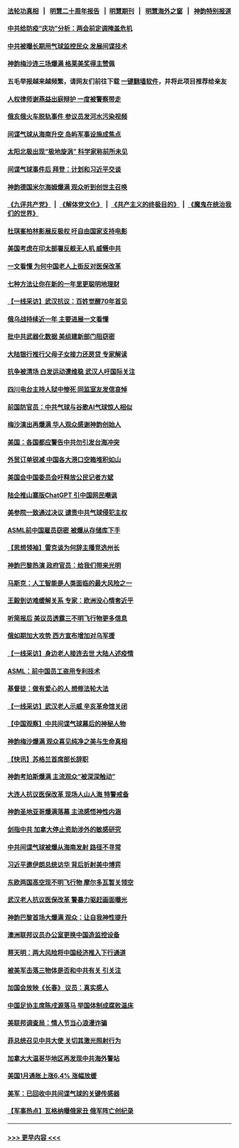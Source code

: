 #### [法轮功真相](https://github.com/gfw-breaker/truth/blob/master/README.md?t=0) &nbsp;&nbsp;|&nbsp;&nbsp; [明慧二十周年报告](https://github.com/gfw-breaker/mh-reports/blob/master/README.md?t=0) &nbsp;&nbsp;|&nbsp;&nbsp;[明慧期刊](https://github.com/gfw-breaker/mh-qikan) &nbsp;&nbsp;|&nbsp;&nbsp; [明慧海外之窗](https://github.com/gfw-breaker/mh-news/blob/master/README.md?t=0) &nbsp;&nbsp;|&nbsp;&nbsp; [神韵特别报道](https://github.com/gfw-breaker/mh-news/blob/master/shenyun.md?t=0)
#### [中共给防疫“庆功”分析：两会前定调掩盖危机](../pages/nf4514/n13931864.md?t=02180343) 
#### [中共被曝长期用气球监控民众 发展间谍技术](../pages/nf4514/n13931927.md?t=02180343) 
#### [神韵梅沙连三场爆满 格莱美奖得主赞佩](../pages/nf4514/n13932132.md?t=02180343) 
#### 五毛举报越来越频繁，请网友们前往下载 [一键翻墙软件](https://github.com/gfw-breaker/ssr-accounts)，并将此项目推荐给亲友
#### [人权律师谢燕益出庭辩护 一度被警察带走](../pages/nf4514/n13931778.md?t=02180343) 
#### [俄亥俄火车脱轨事件 参议员发河水污染视频](../pages/nf4514/n13931535.md?t=02180343) 
#### [间谍气球从海南升空 岛屿军事设施成焦点](../pages/nf4514/n13931607.md?t=02180343) 
#### [太阳北极出现“极地旋涡” 科学家称前所未见](../pages/nf4514/n13931583.md?t=02180343) 
#### [间谍气球事件后 拜登：计划和习近平交谈](../pages/nf4514/n13931431.md?t=02180343) 
#### [神韵德国米尔海姆爆满 观众听到创世主召唤](../pages/nf4514/n13931679.md?t=02180343) 
#### [《九评共产党》](https://github.com/begood0513/9ping.md/blob/master/README.md) &nbsp;|&nbsp; [《解体党文化》](../../../../jtdwh.md/blob/master/README.md)  &nbsp;|&nbsp; [《共产主义的终极目的》](../../../../gczydzjmd.md/blob/master/README.md) &nbsp;|&nbsp; [《魔鬼在统治我们的世界》](../../../../mgztzwmdsj.md/blob/master/README.md) 
#### [杜琪峯柏林影展反极权 吁自由国家支持电影](../pages/nf4514/n13931618.md?t=02180343) 
#### [美国考虑在印太部署反舰无人机 威慑中共](../pages/nf4514/n13931458.md?t=02180343) 
#### [一文看懂 为何中国老人上街反对医保改革](../pages/nf4514/n13931398.md?t=02180343) 
#### [七种方法让你在新的一年里更聪明地理财](../pages/nf4514/n13931262.md?t=02180343) 
#### [【一线采访】武汉抗议：百姓觉醒70年首见](../pages/nf4514/n13931265.md?t=02180343) 
#### [俄乌战持续近一年 主要进展一文看懂](../pages/nf4514/n13931340.md?t=02180343) 
#### [批中共武器化数据 美组建新部门阻窃密](../pages/nf4514/n13931394.md?t=02180343) 
#### [大陆银行推行父母子女接力还房贷 专家解读](../pages/nf4514/n13931034.md?t=02180343) 
#### [抗争被清场 白发运动遭维稳 武汉人吁国际关注](../pages/nf4514/n13931147.md?t=02180343) 
#### [四川电台主持人狱中惨死 同监室友发信哀悼](../pages/nf4514/n13931016.md?t=02180343) 
#### [前国防官员：中共气球与谷歌AI气球惊人相似](../pages/nf4514/n13930833.md?t=02180343) 
#### [梅沙演出再爆满 华人观众感谢神韵创始人](../pages/nf4514/n13931028.md?t=02180343) 
#### [美国：各国都应警告中共勿引发台海冲突](../pages/nf4514/n13930987.md?t=02180343) 
#### [外贸订单锐减 中国各大港口空箱堆积如山](../pages/nf4514/n13930837.md?t=02180343) 
#### [美国会中国委员会吁释放公民记者方斌](../pages/nf4514/n13930920.md?t=02180343) 
#### [陆企推山寨版ChatGPT 引中国网民嘲讽](../pages/nf4514/n13930970.md?t=02180343) 
#### [美参院一致通过决议 谴责中共气球侵犯主权](../pages/nf4514/n13930663.md?t=02180343) 
#### [ASML前中国雇员窃密 被爆从存储库下手](../pages/nf4514/n13930758.md?t=02180343) 
#### [【思想领袖】雷克谈为何辞主播竞选州长](../pages/nf4514/n13901127.md?t=02180343) 
#### [神韵巴黎热演 政府官员：给我们带来光明](../pages/nf4514/n13930703.md?t=02180343) 
#### [马斯克：人工智能是人类面临的最大风险之一](../pages/nf4514/n13930566.md?t=02180343) 
#### [王毅到访难缓解关系 专家：欧洲没心情套近乎](../pages/nf4514/n13930533.md?t=02180343) 
#### [听简报后 美议员透露三不明飞行物更多信息](../pages/nf4514/n13930580.md?t=02180343) 
#### [俄如期加大攻势 西方宣布增加对乌军援](../pages/nf4514/n13930529.md?t=02180343) 
#### [【一线采访】身边老人接连去世 大陆人述疫情](../pages/nf4514/n13930389.md?t=02180343) 
#### [ASML：前中国员工盗用专利技术](../pages/nf4514/n13930459.md?t=02180343) 
#### [基督徒：做有爱心的人 想修法轮大法](../pages/nf4514/n13929803.md?t=02180343) 
#### [【一线采访】武汉老人示威 辛亥革命馆关闭](../pages/nf4514/n13930368.md?t=02180343) 
#### [【中国观察】中共间谍气球幕后的神秘人物](../pages/nf4514/n13930062.md?t=02180343) 
#### [神韵梅沙爆满 观众喜见纯净之美与生命真相](../pages/nf4514/n13930405.md?t=02180343) 
#### [【快讯】苏格兰首席部长辞职](../pages/nf4514/n13930383.md?t=02180343) 
#### [神韵考珀斯爆满 主流观众“被深深触动”](../pages/nf4514/n13930379.md?t=02180343) 
#### [大连人抗议医保改革 现场人山人海 特警戒备](../pages/nf4514/n13930248.md?t=02180343) 
#### [神韵圣地亚哥爆满落幕 主流感悟神性内涵](../pages/nf4514/n13930521.md?t=02180343) 
#### [剑指中共 加拿大停止资助涉外的敏感研究](../pages/nf4514/n13930217.md?t=02180343) 
#### [中共间谍气球被爆从海南发射 路径不寻常](../pages/nf4514/n13930120.md?t=02180343) 
#### [习近平邀伊朗总统访华 背后折射美中博弈](../pages/nf4514/n13929854.md?t=02180343) 
#### [东欧两国高空现不明飞行物 摩尔多瓦暂关领空](../pages/nf4514/n13929960.md?t=02180343) 
#### [武汉老人抗议医保改革 警暴力驱赶画面曝光](../pages/nf4514/n13929963.md?t=02180343) 
#### [神韵巴黎首场大爆满 观众：让自我神性提升](../pages/nf4514/n13929945.md?t=02180343) 
#### [澳洲联邦议员办公室更换中国造监控设备](../pages/nf4514/n13929878.md?t=02180343) 
#### [蒋天明：两大风险将中国经济推入下行通道](../pages/nf4514/n13929820.md?t=02180343) 
#### [被美军击落三物体是否和中共有关 引关注](../pages/nf4514/n13929761.md?t=02180343) 
#### [加国会放映《长春》 议员：真实感人](../pages/nf4514/n13929686.md?t=02180343) 
#### [中国足协主席陈戌源落马 举国体制成腐败温床](../pages/nf4514/n13929763.md?t=02180343) 
#### [美联邦调查局：情人节当心浪漫诈骗](../pages/nf4514/n13929381.md?t=02180343) 
#### [菲总统召见中共大使 关切其激光照射行为](../pages/nf4514/n13929756.md?t=02180343) 
#### [加拿大大温哥华地区再发现中共海外警站](../pages/nf4514/n13929206.md?t=02180343) 
#### [美国1月通胀上涨6.4% 涨幅放缓](../pages/nf4514/n13929732.md?t=02180343) 
#### [美军：已回收中共间谍气球的关键传感器](../pages/nf4514/n13929284.md?t=02180343) 
#### [【军事热点】瓦格纳曝俄家丑 俄军阵亡创纪录](../pages/nf4514/n13929430.md?t=02180343) 

----
#### [ >>> 更早内容 <<< ](../indexes/nf4514-earlier.md)

